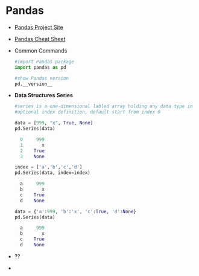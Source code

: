 # Pandas

- [Pandas Project Site](https://pandas.pydata.org/)
- [Pandas Cheat Sheet](https://pandas.pydata.org/Pandas_Cheat_Sheet.pdf)
  
- Common Commands
  ```python
  #import Pandas package
  import pandas as pd

  #show Pandas version
  pd.__version__
  ```

- **Data Structures**
  **Series**
  ```python
  #series is a one-dimensional labled array holding any data type in column
  #optional index definition, default start from index 0
  
  data = [999, "x", True, None]
  pd.Series(data)

    0     999
    1       x
    2    True
    3    None

  index = ['a','b','c','d']
  pd.Series(data, index=index)

    a     999
    b       x
    c    True
    d    None

  data = {'a':999, 'b':'x', 'c':True, 'd':None}
  pd.Series(data)
  
    a     999
    b       x
    c    True
    d    None

  ```
- ??
- 
